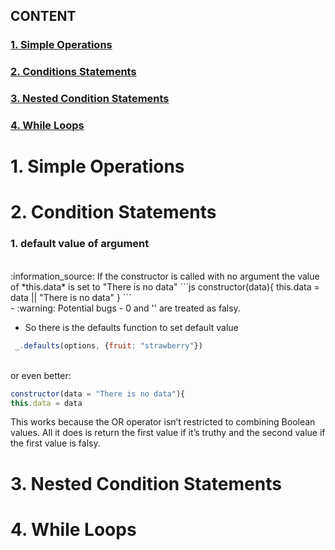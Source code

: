 ## CONTENT
### [1. Simple Operations](#1-simple-operations-1)
### [2. Conditions Statements](#2-condition-statements-1)
### [3. Nested Condition Statements](#3-nested-condition-statements-1)
### [4. While Loops](#4-while-loops-1)

# 1. Simple Operations
# 2. Condition Statements

### 1. default value of argument
</br>
:information_source:  If the constructor is called with no argument the value of 
*this.data*
is set to "There is no data"
```js
constructor(data){
this.data = data || "There is no data"
}
```
</br>
- :warning: Potential bugs
  - 0 and '' are treated as falsy.

- So there is the defaults function to set default value
```js
 _.defaults(options, {fruit: "strawberry"})
 ```
 </br> or even better:
 ```js
 constructor(data = "There is no data"){
this.data = data
 ```
 

This works because the OR operator isn’t restricted to combining Boolean values. All it does is return the first value if it’s truthy and the second value if the first value is falsy.
# 3. Nested Condition Statements
# 4. While Loops
